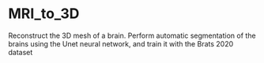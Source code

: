 # MRI_to_3D
Reconstruct the 3D mesh of a brain. Perform automatic segmentation of the brains using the Unet neural network, and train it with the Brats 2020 dataset
